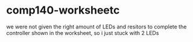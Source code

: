 # comp140-worksheetc
we were not given the right amount of LEDs and resitors to complete the controller shown in the worksheet, so i just stuck with 2 LEDs
